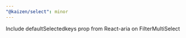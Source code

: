 ```yaml
---
"@kaizen/select": minor
---
```


Include defaultSelectedkeys prop from React-aria on FilterMultiSelect
